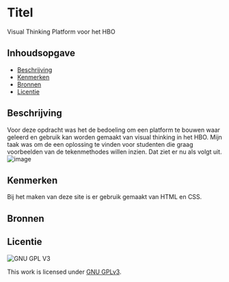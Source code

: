 # Titel
Visual Thinking Platform voor het HBO

## Inhoudsopgave

  * [Beschrijving](#beschrijving)
  * [Kenmerken](#kenmerken)
  * [Bronnen](#bronnen)
  * [Licentie](#licentie)

## Beschrijving
Voor deze opdracht was het de bedoeling om een platform te bouwen waar geleerd en gebruik kan worden gemaakt van visual thinking in het HBO. Mijn taak was om de een oplossing te vinden voor studenten die graag voorbeelden van de tekenmethodes willen inzien. Dat ziet er nu als volgt uit.
![image](https://user-images.githubusercontent.com/112857131/195797301-d102c7ed-a8e0-43f8-82f2-b04d12eebea2.png)



## Kenmerken
Bij het maken van deze site is er gebruik gemaakt van HTML en CSS.



## Bronnen

## Licentie

![GNU GPL V3](https://www.gnu.org/graphics/gplv3-127x51.png)

This work is licensed under [GNU GPLv3](./LICENSE).

